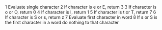 1 Evaluate single character
2 If character is e or E, return 3
3 If character is o or O, return 0
4 If character is I, return 1
5 If character is t or T, return 7
6 If character is S or s, return z
7 Evaluate first character in word
8 If s or S is the first character in a word do nothing to that character
